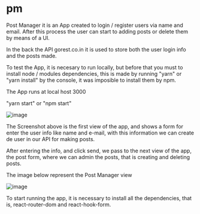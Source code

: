 # pm


Post Manager it is an App created to login / register users via name and email. After this process the user can start to adding posts or delete them by means of a UI.

In the back the API gorest.co.in it is used to store both the user login info and the posts made.

To test the App, it is necesary to run locally, but before that you must to install node / modules dependencies, this is made by running "yarn" or "yarn install" by the console, it was imposible to install them by npm.

The App runs at local host 3000

"yarn start" or "npm start"

![image](https://user-images.githubusercontent.com/84286517/195588040-ee112239-3f54-43fd-a943-e8ade0fcbbed.png)




The Screenshot  above is the first view of the app, and shows a form for enter the user info like name and e-mail, with this information we can create de user in our API for making posts.

After entering the info, and click send, we pass to the next view of the app, the post form, where we can admin the posts, that is creating and deleting posts.


The image below represent the Post Manager view


![image](https://user-images.githubusercontent.com/84286517/196169664-7a5f4a93-ab7e-4100-8d3e-a174607bbf7d.png)


To start running the app, it is necessary to install all the dependencies, that is, react-router-dom and react-hook-form.













